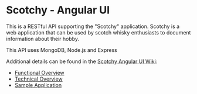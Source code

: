 # Scotchy - Angular UI

This is a RESTful API supporting the "Scotchy" application.  Scotchy is a web application that can be used by scotch whisky enthusiasts to document information about their hobby.

This API uses MongoDB, Node.js and Express

Additional details can be found in the [Scotchy Angular UI Wiki](https://github.com/a951racer/Scotchy-Angular-UI/wiki):

* [Functional Overview](https://github.com/a951racer/Scotchy-Angular-UI/wiki/1.--Functional-Overview)
* [Technical Overview](https://github.com/a951racer/Scotchy-Angular-UI/wiki/2.--Technical-Overview)
* [Sample Application](https://github.com/a951racer/Scotchy-Angular-UI/wiki/3.--Sample-Application)

